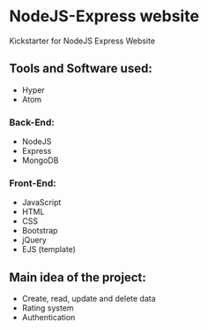 NodeJS-Express website
======================

Kickstarter for NodeJS Express Website

Tools and Software used:
------------------------
-   Hyper
-   Atom

### Back-End:
-   NodeJS
-   Express
-   MongoDB

### Front-End:
-   JavaScript
-   HTML
-   CSS
-   Bootstrap
-   jQuery
-   EJS (template)

Main idea of the project:
-------------------------
-   Create, read, update and delete data
-   Rating system
-   Authentication
